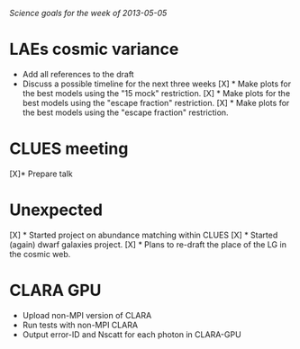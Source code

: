 *Science goals for the week of 2013-05-05*

LAEs cosmic variance
====================
* Add all references to the draft
* Discuss a possible timeline for the next three weeks
[X] * Make plots for the best models using the "15 mock" restriction.
[X] * Make plots for the best models using the "escape fraction" restriction.
[X] * Make plots for the best models using the "escape fraction" restriction.

CLUES meeting
==============
[X]* Prepare talk 

Unexpected
==========
[X] * Started project on abundance matching within CLUES
[X] * Started (again) dwarf galaxies project.
[X] * Plans to re-draft the place of the LG in the cosmic web.

CLARA GPU
=========
* Upload non-MPI version of CLARA
* Run tests with non-MPI CLARA
* Output error-ID and Nscatt for each photon in CLARA-GPU

